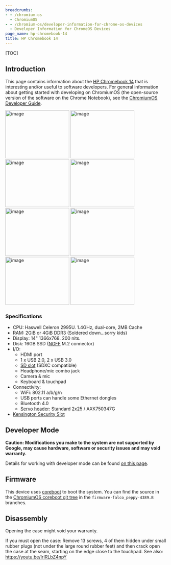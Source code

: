 ```yaml
---
breadcrumbs:
- - /chromium-os
  - ChromiumOS
- - /chromium-os/developer-information-for-chrome-os-devices
  - Developer Information for ChromeOS Devices
page_name: hp-chromebook-14
title: HP Chromebook 14
---
```


[TOC]

## Introduction

This page contains information about the [HP Chromebook
14](http://www.google.com/intl/en/chrome/devices/hp-14-chromebook.html) that is
interesting and/or useful to software developers. For general information about
getting started with developing on ChromiumOS (the open-source version of the
software on the Chrome Notebook), see the [ChromiumOS Developer
Guide](/chromium-os/developer-guide).

<img alt="image"
src="/chromium-os/developer-information-for-chrome-os-devices/hp-chromebook-14/large-1.jpg"
height=150 width=200> <img alt="image"
src="/chromium-os/developer-information-for-chrome-os-devices/hp-chromebook-14/large-2.jpg"
height=150 width=200> <img alt="image"
src="/chromium-os/developer-information-for-chrome-os-devices/hp-chromebook-14/large-3.jpg"
height=150 width=200> <img alt="image"
src="/chromium-os/developer-information-for-chrome-os-devices/hp-chromebook-14/large-4.jpg"
height=150 width=200> <img alt="image"
src="/chromium-os/developer-information-for-chrome-os-devices/hp-chromebook-14/large-5.jpg"
height=150 width=200> <img alt="image"
src="/chromium-os/developer-information-for-chrome-os-devices/hp-chromebook-14/large-6.jpg"
height=150 width=200> <img alt="image"
src="/chromium-os/developer-information-for-chrome-os-devices/hp-chromebook-14/large-7.jpg"
height=150 width=200> <img alt="image"
src="/chromium-os/developer-information-for-chrome-os-devices/hp-chromebook-14/large-8.jpg"
height=150 width=200>

### Specifications

*   CPU: Haswell Celeron 2995U. 1.4GHz, dual-core, 2MB Cache
*   RAM: 2GiB or 4GiB DDR3 (Soldered down...sorry kids)
*   Display: 14" 1366x768. 200 nits.
*   Disk: 16GB SSD
            ([NGFF](http://en.wikipedia.org/wiki/Next_Generation_Form_Factor)
            M.2 connector)
*   I/O:
    *   HDMI port
    *   1 x USB 2.0, 2 x USB 3.0
    *   [SD slot](http://en.wikipedia.org/wiki/Secure_Digital) (SDXC
                compatible)
    *   Headphone/mic combo jack
    *   Camera & mic
    *   Keyboard & touchpad
*   Connectivity:
    *   WiFi: 802.11 a/b/g/n
    *   USB ports can handle some Ethernet dongles
    *   Bluetooth 4.0
    *   [Servo header](/chromium-os/servo): Standard 2x25 / AXK750347G
*   [Kensington Security
            Slot](http://en.wikipedia.org/wiki/Kensington_Security_Slot)

## Developer Mode

**Caution: Modifications you make to the system are not supported by Google, may
cause hardware, software or security issues and may void warranty.**

Details for working with developer mode can be found [on this
page](/chromium-os/developer-information-for-chrome-os-devices/acer-c720-chromebook).

## Firmware

This device uses [coreboot](http://www.coreboot.org/) to boot the system. You
can find the source in the [ChromiumOS coreboot git
tree](https://chromium.googlesource.com/chromiumos/third_party/coreboot/+/firmware-falco_peppy-4389.B)
in the `firmware-falco_peppy-4389.B` branches.

## Disassembly

Opening the case might void your warranty.

If you must open the case: Remove 13 screws, 4 of them hidden under small rubber
plugs (not under the large round rubber feet) and then crack open the case at
the seam, starting on the edge close to the touchpad. See also:
<https://youtu.be/IrIRLbZ4npY>
